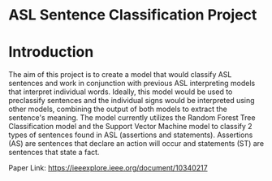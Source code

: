 # ASL Sentence Classification Project 

# Introduction 
The aim of this project is to create a model that would classify ASL sentences and work in conjunction with previous ASL interpreting models that interpret individual words. Ideally, this model would be used to preclassify sentences and the individual signs would be interpreted using other models, combining the output of both models to extract the sentence's meaning. The model currently utilizes the Random Forest Tree Classification model and the Support Vector Machine model to classify 2 types of sentences found in ASL (assertions and statements). Assertions (AS) are sentences that declare an action will occur and statements (ST) are sentences that state a fact. 

Paper Link: https://ieeexplore.ieee.org/document/10340217 

